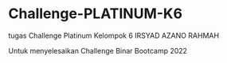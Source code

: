 # Challenge-PLATINUM-K6

tugas Challenge Platinum Kelompok 6
IRSYAD AZANO RAHMAH

Untuk menyelesaikan Challenge Binar Bootcamp 2022
